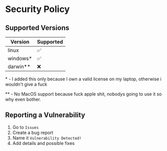 # Security Policy

## Supported Versions

| Version | Supported          |
| ------- | ------------------ |
| linux   | :white_check_mark: |
| windows*| :white_check_mark: |
| darwin**| :x:                |

\* - I added this only because I own a valid license on my laptop, otherwise i wouldn't give a fuck

** - No MacOS support because fuck apple shit, nobodys going to use it so why even bother. 

## Reporting a Vulnerability

1) Go to `Issues`
2) Create a bug report
3) Name it `Vulnerability Detected!`
4) Add details and possible fixes
